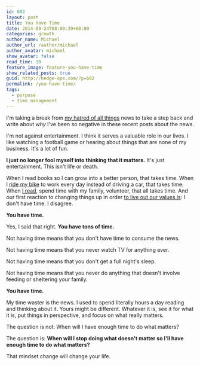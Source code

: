```yaml
---
id: 602
layout: post
title: You Have Time
date: 2014-09-24T08:00:39+00:00
categories: growth
author_name: Michael
author_url: /author/michael
author_avatar: michael
show_avatar: false
read_time: 10
feature_image: feature-you-have-time 
show_related_posts: true 
guid: http://hedge-ops.com/?p=602
permalink: /you-have-time/
tags:
  - purpose
  - time management
---
```

I'm taking a break from [my hatred of all things](/rubbernecking-with-the-locals/) news to take a step back and write about _why_ I've been so negative in these recent posts about the news.<!--more-->

I'm not against entertainment. I think it serves a valuable role in our lives. I like watching a football game or hearing about things that are none of my business. It's a lot of fun.

**I just no longer fool myself into thinking that it matters.** It's just entertainment. This isn't life or death.

When I read books so I can grow into a better person, that takes time. When I [ride my bike](/engineering-travel/) to work every day instead of driving a car, that takes time. When [I read](/focus-with-the-amazon-kindle/), spend time with my family, volunteer, that all takes time. And our first reaction to changing things up in order [to live out our values is](/life-is-art/): I don't have time. I disagree.

**You have time.**

Yes, I said that right. **You have tons of time.**

Not having time means that you don't have time to consume the news.

Not having time means that you never watch TV for anything ever.

Not having time means that you don't get a full night's sleep.

Not having time means that you never do anything that doesn't involve feeding or sheltering your family.

**You have time.**

My time waster is the news. I used to spend literally hours a day reading and thinking about it. Yours might be different. Whatever it is, see it for what it is, put things in perspective, and focus on what really matters.

The question is not: When will I have enough time to do what matters?

The question is: **When will I stop doing what doesn't matter so I'll have enough time to do what matters?**

That mindset change will change your life.